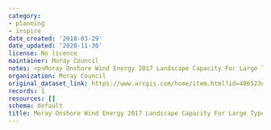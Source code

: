 ```yaml
---
category:
- planning
- inspire
date_created: '2018-03-29'
date_updated: '2020-11-30'
license: No licence
maintainer: Moray Council
notes: <p>Moray Onshore Wind Energy 2017 Landscape Capacity For Large Typologies (Moray)</p>
organization: Moray Council
original_dataset_link: https://www.arcgis.com/home/item.html?id=406523dc2a4b4d1a917b10b91a4793fc
records: 1
resources: []
schema: default
title: Moray Onshore Wind Energy 2017 Landscape Capacity For Large Typologies (Moray)
---
```

